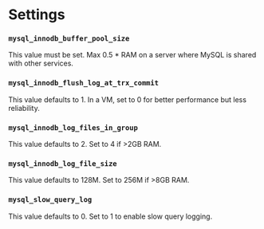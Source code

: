 # Settings

### `mysql_innodb_buffer_pool_size`
This value must be set. Max 0.5 * RAM on a server where MySQL is shared with other services. 

### `mysql_innodb_flush_log_at_trx_commit`
This value defaults to 1. In a VM, set to 0 for better performance but less reliability.

### `mysql_innodb_log_files_in_group`
This value defaults to 2. Set to 4 if >2GB RAM.

### `mysql_innodb_log_file_size`
This value defaults to 128M. Set to 256M if >8GB RAM.

### `mysql_slow_query_log`
This value defaults to 0. Set to 1 to enable slow query logging.
